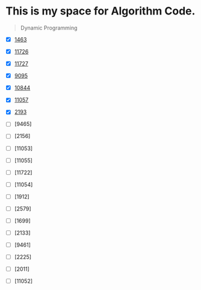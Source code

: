 # This is my space for Algorithm Code.


>Dynamic Programming 

- [x] [1463](https://github.com/namelessing/hello-world/blob/master/1463.cpp)
- [x] [11726](https://github.com/namelessing/hello-world/blob/master/11726.cpp/)
- [x] [11727](https://github.com/namelessing/hello-world/blob/master/11727.cpp/)
- [x] [9095](https://github.com/namelessing/hello-world/blob/master/9095.cpp/)
- [x] [10844](https://github.com/namelessing/hello-world/blob/master/10844.cpp/)
- [x] [11057](https://github.com/namelessing/hello-world/blob/master/11057.cpp/)
- [x] [2193](https://github.com/namelessing/hello-world/blob/master/2193.cpp/)
- [ ] [9465]
- [ ] [2156]
- [ ] [11053]
- [ ] [11055]
- [ ] [11722]
- [ ] [11054]
- [ ] [1912]
- [ ] [2579]
- [ ] [1699]
- [ ] [2133]
- [ ] [9461]
- [ ] [2225]
- [ ] [2011]
- [ ] [11052]


